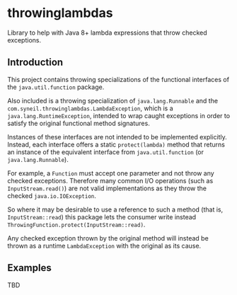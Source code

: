 # throwinglambdas
Library to help with Java 8+ lambda expressions that throw checked exceptions.

## Introduction
This project contains throwing specializations of the functional interfaces of the `java.util.function` package.

Also included is a throwing specialization of `java.lang.Runnable` and the `com.syneil.throwinglambdas.LambdaException`, which is a `java.lang.RuntimeException`, intended to wrap caught exceptions in order to satisfy the original functional method signatures.

Instances of these interfaces are not intended to be implemented explicitly. Instead, each interface offers a static `protect(lambda)` method that returns an instance of the equivalent interface from `java.util.function` (or `java.lang.Runnable`).

For example, a `Function` must accept one parameter and not throw any checked exceptions. Therefore many common I/O operations (such as `InputStream.read()`) are not valid implementations as they throw the checked `java.io.IOException`.

So where it may be desirable to use a reference to such a method (that is, `InputStream::read`) this package lets the consumer write instead `ThrowingFunction.protect(InputStream::read)`.

Any checked exception thrown by the original method will instead be thrown as a runtime `LambdaException` with the original as its cause.

## Examples
TBD
